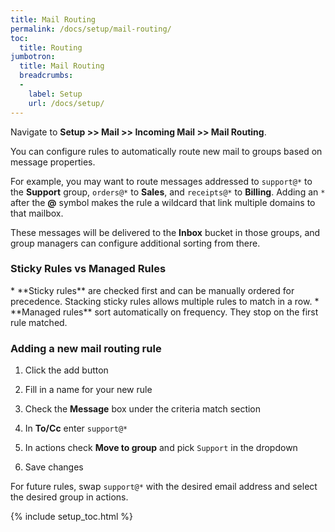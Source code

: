 ```yaml
---
title: Mail Routing
permalink: /docs/setup/mail-routing/
toc:
  title: Routing
jumbotron:
  title: Mail Routing
  breadcrumbs:
  - 
    label: Setup
    url: /docs/setup/
---
```


Navigate to **Setup >> Mail >> Incoming Mail >> Mail Routing**.

You can configure rules to automatically route new mail to groups based on message properties.

For example, you may want to route messages addressed to `support@*` to the **Support** group, `orders@*` to **Sales**, and `receipts@*` to **Billing**. Adding an `*` after the **@** symbol makes the rule a wildcard that link multiple domains to that mailbox. 

These messages will be delivered to the **Inbox** bucket in those groups, and group managers can configure additional sorting from there.

<h3>Sticky Rules vs Managed Rules</h3>
* **Sticky rules** are checked first and can be manually ordered for precedence. Stacking sticky rules allows multiple rules to match in a row. 
* **Managed rules** sort automatically on frequency. They stop on the first rule matched.

### Adding a new mail routing rule
1. Click the add button

1. Fill in a name for your new rule

1. Check the **Message** box under the criteria match section

1. In **To/Cc** enter `support@*`

1. In actions check **Move to group** and pick `Support` in the dropdown

1. Save changes

<div class="cerb-box note">
<p>For future rules, swap <code>support@*</code> with the desired email address and select the desired group in actions.</p>
</div>
{% include setup_toc.html %}